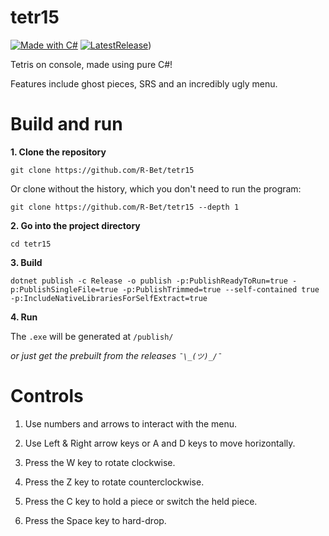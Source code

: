 # tetr15

[![Made with C#](https://img.shields.io/badge/Made%20with-CS-blue)](https://en.wikipedia.org/wiki/C_Sharp_(programming_language)) [![LatestRelease](https://img.shields.io/badge/Version-1.0.2-orange)](https://github.com/R-Bet/tetr15/releases/tag/1.0.2))

Tetris on console, made using pure C#!

Features include ghost pieces, SRS and an incredibly ugly menu.

# Build and run

**1. Clone the repository**
```
git clone https://github.com/R-Bet/tetr15
```

Or clone without the history, which you don't need to run the program:
```
git clone https://github.com/R-Bet/tetr15 --depth 1
```

**2. Go into the project directory**
```
cd tetr15
```

**3. Build**
```
dotnet publish -c Release -o publish -p:PublishReadyToRun=true -p:PublishSingleFile=true -p:PublishTrimmed=true --self-contained true -p:IncludeNativeLibrariesForSelfExtract=true
```

**4. Run**

The `.exe` will be generated at `/publish/`


_or just get the prebuilt from the releases `¯\_(ツ)_/¯`_

# Controls

1. Use numbers and arrows to interact with the menu.

2. Use Left & Right arrow keys or A and D keys to move horizontally.

3. Press the W key to rotate clockwise.

4. Press the Z key to rotate counterclockwise.

5. Press the C key to hold a piece or switch the held piece.

6. Press the Space key to hard-drop.

